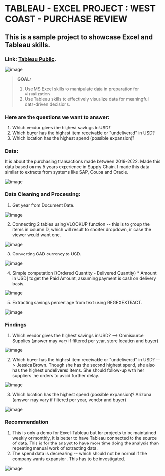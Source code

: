 # TABLEAU - EXCEL PROJECT : WEST COAST  - PURCHASE REVIEW

## This is a sample project to showcase Excel and Tableau skills.
### Link: [Tableau Public](https://public.tableau.com/app/profile/joi.diaries/viz/WestCoastPurchaseReview/Dashboard1#1).

![image](https://github.com/joidiaries/tableau_purchasereview/assets/150142726/3beb1d4f-7acc-460f-bcc3-3a069a03d054)


> **GOAL:** 
> 1. Use MS Excel skills to manipulate data in preparation for visualization
> 2. Use Tableau skills to effectively visualize data for meaningful data-driven decisions.


### Here are the **questions** we want to answer:
1. Which vendor gives the highest savings in USD?
2. Which buyer has the highest item receivable or "undelivered" in USD?
3. Which location has the highest spend (possible expansion)?

### Data:
It is about the purchasing transactions made between 2019-2022. Made this data based on my 5 years experience in Supply Chain. I made this data similar to extracts from systems like SAP, Coupa and Oracle.

![image](https://github.com/joidiaries/tableau_purchasereview/assets/150142726/380f8ab7-31be-4d6d-85e7-571b4be3f387)


### Data Cleaning and Processing:
1. Get year from Document Date.
   
![image](https://github.com/joidiaries/tableau_purchasereview/assets/150142726/4f02779b-cc7d-4fb3-b986-0dc9a90e097d)


2. Connecting 2 tables using VLOOKUP function -- this is to group the items in column D, which will result to shorter dropdown, in case the viewer would want one.
   
![image](https://github.com/joidiaries/tableau_purchasereview/assets/150142726/817475ba-e8cb-4306-b297-5c28d00d50ec)


3. Converting CAD currency to USD.

![image](https://github.com/joidiaries/tableau_purchasereview/assets/150142726/3885d2b4-99bf-4676-94ad-19229f779e44)

4. Simple computation [(Ordered Quantity - Delivered Quantity) * Amount in USD] to get the Paid Amount, assuming payment is cash on delivery basis.
   
![image](https://github.com/joidiaries/tableau_purchasereview/assets/150142726/1dc3643d-bd95-4cb8-819b-d44ab9d6ff1f)

5. Extracting savings percentage from text using REGEXEXTRACT.

![image](https://github.com/joidiaries/tableau_purchasereview/assets/150142726/94228e9b-c6be-4559-8ae6-87271eb17dc2)

### Findings
1. Which vendor gives the highest savings in USD? --> Omnisource Supplies (answer may vary if filtered per year, store location and buyer)

![image](https://github.com/joidiaries/tableau_purchasereview/assets/150142726/f5dbcc0d-c1c9-4321-96fc-e92464059173)

2. Which buyer has the highest item receivable or "undelivered" in USD? --> Jessica Brown. Though she has the second highest spend, she also has the highest undelivered items. She should follow-up with her suppliers the orders to avoid further delay.

![image](https://github.com/joidiaries/tableau_purchasereview/assets/150142726/9328a5c8-b922-41d9-8e2e-95f112a5a138)


3. Which location has the highest spend (possible expansion)? Arizona (answer may vary if filtered per year, vendor and buyer)

![image](https://github.com/joidiaries/tableau_purchasereview/assets/150142726/11bfa1ef-1c5b-4631-a2d1-9769436f9ed4)



### Recommendation
1. This is only a demo for Excel-Tableau but for projects to be maintained weekly or monthly, it is better to have Tableau connected to the source of data. This is for the analyst to have more time doing the analysis than repeating manual work of extracting data.
2. The spend data is decreasing -- which should not be normal if the company wants expansion. This has to be investigated.

![image](https://github.com/joidiaries/tableau_purchasereview/assets/150142726/40c9fb4a-06e2-445f-a539-62ca7fc13156)

